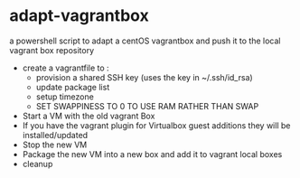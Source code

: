 # adapt-vagrantbox
a powershell script to adapt a centOS vagrantbox and push it to the local vagrant box repository
- create a vagrantfile to :
    - provision a shared SSH key (uses the key in ~/.ssh/id_rsa)
    - update package list
    - setup timezone
    - SET SWAPPINESS TO 0 TO USE RAM RATHER THAN SWAP
- Start a VM with the old vagrant Box
- If you have the vagrant plugin for Virtualbox guest additions they will be installed/updated
- Stop the new VM
- Package the new VM into a new box and add it to vagrant local boxes
- cleanup
